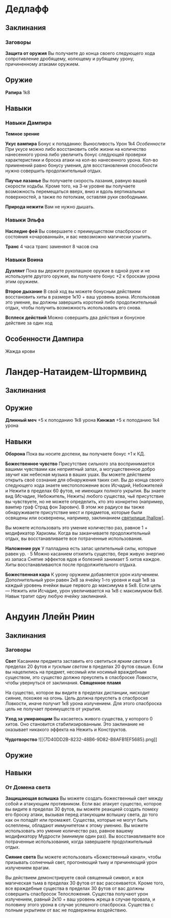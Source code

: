 # Дедлафф

## Заклинания
### Заговоры
**Защита от оружия**
Вы получаете до конца своего следующего хода сопротивление дробящему, колющему и рубящему урону, причиненному атаками оружием.

## Оружие
**Рапира**
1k8
## Навыки
### Навыки Дампира
**Темное зрение**

**Укус вампира**
Бонус к попаданию: Выносливость
Урон 1k4
*Особенности*
При укусе можно либо
восстановить себе жизни на количество нанесенного урона либо
увеличить бонус следующей проверки характеристики и броска атаки на кол-во нанесенного урона.
Кол-во применений равно  бонусу умения, для восстановления способности нужно совершить продолжительный отдых.

**Паучье лазанье**
Вы получаете скорость лазания, равную вашей скорости ходьбы. Кроме того, на 3-м уровне вы получаете возможность перемещаться вверх, вниз и вдоль вертикальных поверхностей, а также по потолкам, оставляя руки свободными.

**Природа нежити**
Вам не нужно дышать.

### Навыки Эльфа
**Наследие фей**
Вы совершаете с преимуществом спасброски от состояния «очарованный», и вас невозможно магически усыпить.

**Транс**
4 часа транс заменяют 8 часов сна


### Навыки Воина
**Дуэлянт**
Пока вы держите рукопашное оружие в одной руке и не используете другого оружия, вы получаете бонус +2 к броскам урона этим оружием.

**Второе дыхание**
В свой ход вы можете бонусным действием восстановить хиты в размере 1к10 + ваш уровень воина. Использовав это умение, вы должны завершить короткий либо продолжительный отдых, чтобы получить возможность использовать его снова.

**Всплеск действий**
Можно совершить два действия и бонусное действие за один ход
## Особенности Дампира
Жажда крови

# Ландер-Натаидем-Штормвинд
## Заклинания
## Оружие
**Длинный меч**
+5 к поподанию 1k8 урона
**Кинжал**
+5 к поподанию 1k4 урона
## Навыки
**Оборона**
Пока вы носите доспехи, вы получаете бонус +1 к КД.

**Божественное чувство**
Присутствие сильного зла воспринимается вашими чувствами как неприятный запах, а могущественное добро звучит как небесная музыка в ваших ушах. Вы можете действием открыть своё сознание для обнаружения таких сил. Вы до конца своего следующего хода знаете местоположение всех Исчадий, Небожителей и Нежити в пределах 60 футов, не имеющих полного укрытия. Вы знаете вид (Исчадие, Небожитель, Нежить) любого существа, чьё присутствие вы чувствуете, но не можете определить, кто это конкретно (например, вампир граф Страд фон Зарович). В этом же радиусе вы также обнаруживаете присутствие мест и предметов, которые были освящены или осквернены, например, заклинанием [святилище [hallow]](https://dnd.su/spells/310-hallow/).

Вы можете использовать это умение количество раз, равное 1 + модификатор Харизмы. Когда вы заканчиваете продолжительный отдых, вы восстанавливаете все потраченные использования.

**Наложение рук**
У палладина есть запас целительный силы, которые равен ур. $\cdot$ 5
Можно касанием отхилить существо, беря живую энергию из запаса
Снятие эффектов ядов и болезней занимает 5 хитов каждое.
Хиты восстанавливаются после продолжительного отдыха.

**Божественная кара**
К урону оружием добавляется урон излучением.
Дополнительный урон равен 2к8 за ячейку 1-го уровня и ещё 1к8 за каждый уровень ячейки выше первого до максимума в 5к8. Если цель — Нежить или Исчадие, урон увеличивается на 1к8 с максимумом 6к8. Навык тратит одну любую ячейку заклинаний.


# Андуин Ллейн Риин
## Заклинания
### Заговоры

**Свет**
Касанием предмета заставить его светиться *ярким светом* в пределах 20 футов и *тусклым светом* в пределах 20 футов свыше. Если вы нацелились на предмет, несомый или носимый враждебным существом, это существо должно преуспеть в спасброске Ловкости, чтобы увернуться от заклинания.
**Священное пламя**

На существо, которое вы видите в пределах дистанции, нисходит сияние, похожее на огонь. Цель должна преуспеть в спасброске Ловкости, иначе получит 1к8 урона излучением. Для этого спасброска цель не получает преимуществ от укрытия.

**Уход за умирающим**
Вы касаетесь живого существа, у которого 0 хитов. Оно становится стабилизированным. Это заклинание не оказывает никакого эффекта на Нежить и Конструктов.

**Чудотворство**
![[{7D40DD2B-8232-48B6-9D82-B8AFB1EF5685}.png]]
## Оружие
## Навыки
### От Домена света

**Защищающая вспышка**
Вы можете создать божественный свет между собой и атакующим противником. Если вас атакует существо, которое вы видите в пределах 30 футов, вы можете реакцией создать помеху его броску атаки, вызывая перед атакующим вспышку света, до того как он попадёт или промажет. Существа, которые не могут быть ослеплены, обладают иммунитетом к этому умению. Вы можете использовать это умение количество раз, равное вашему модификатору Мудрости (минимум один раз). Вы восстанавливаете все потраченные использования, когда завершаете продолжительный отдых.

**Сияние света**
Вы можете использовать «Божественный канал», чтобы призывать солнечный свет, прогоняющий тьму и причиняющий урон излучением врагам.

Вы действием демонстрируете свой священный символ, и вся магическая тьма в пределах 30 футов от вас рассеивается. Кроме того, все враждебные существа в пределах 30 футов от вас должны совершить спасбросок Телосложения. Существа получают урон излучением, равный 2к10 + ваш уровень жреца в случае провала, и половину этого урона в случае успешного спасброска. Существа с полным укрытием от вас не подвержены воздействию.
